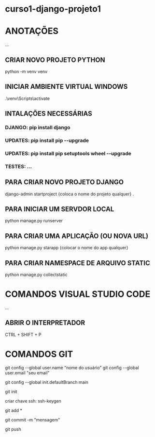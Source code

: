 # curso1-django-projeto1

# ANOTAÇÕES
...

## CRIAR NOVO PROJETO PYTHON
python -m venv venv

## INICIAR AMBIENTE VIRTUAL WINDOWS
.\venv\Scripts\activate

## INTALAÇÕES NECESSÁRIAS
### DJANGO: pip install django
### UPDATES: pip install pip --upgrade
### UPDATES: pip install pip setuptools wheel --upgrade
### TESTES: ...


## PARA CRIAR NOVO PROJETO DJANGO
django-admin startproject {coloca o nome do projeto qualquer} .

## PARA INICIAR UM SERVDOR LOCAL
python manage.py runserver

## PARA CRIAR UMA APLICAÇÃO (OU NOVA URL)
python manage.py starapp {colocar o nome do app qualquer}

## PARA CRIAR NAMESPACE DE ARQUIVO STATIC
python manage.py collectstatic


  # COMANDOS VISUAL STUDIO CODE
  ...
  
  ## ABRIR O INTERPRETADOR
  CTRL + SHIFT + P
  
  
  # COMANDOS GIT
  git config --global user.name "nome do usuário"
  git config --global user.email "seu email"
  
  git config --global init.defaultBranch main
  
  git init
  
  criar chave ssh: ssh-keygen
  
  git add *
  
  git commit -m "mensagem"
  
  git push
  
  
  
  
